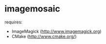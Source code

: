 imagemosaic
===========

requires: 
* ImageMagick (http://www.imagemagick.org)
* CMake (http://www.cmake.org/)
